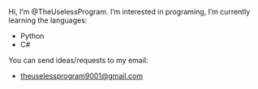 Hi, I’m @TheUselessProgram.
I’m interested in programing, I’m currently learning the languages:
- Python
- C#

You can send ideas/requests to my email:
- theuselessprogram9001@gmail.com

